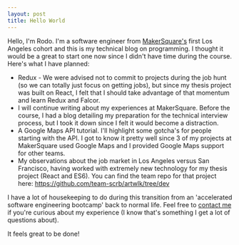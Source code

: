 ```yaml
---
layout: post
title: Hello World
---
```


Hello, I'm Rodo. I'm a software engineer from [MakerSquare's](http://www.makersquare.com/) first Los Angeles cohort and this is my technical blog on programming. I thought it would be a great to start one now since I didn't have time during the course. Here's what I have planned:

* Redux - We were advised not to commit to projects during the job hunt (so we can totally just focus on getting jobs), but since my thesis project was built on React, I felt that I should take advantage of that momentum and learn Redux and Falcor.
* I will continue writing about my experiences at MakerSquare. Before the course, I had a blog detailing my preparation for the technical interview process, but I took it down since I felt it would become a distraction.
* A Google Maps API tutorial. I'll highlight some gotcha's for people starting with the API. I got to know it pretty well since 3 of my projects at MakerSquare used Google Maps and I provided Google Maps support for other teams.
* My observations about the job market in Los Angeles versus San Francisco, having worked with extremely new technology for my thesis project (React and ES6). You can find the team repo for that project here: https://github.com/team-scrb/artwlk/tree/dev

I have a lot of housekeeping to do during this transition from an 'accelerated software engineering bootcamp' back to normal life. Feel free to [contact me](mailto:rodolfoyabut@gmail.com) if you're curious about my experience (I know that's something I get a lot of questions about).

It feels great to be done!
